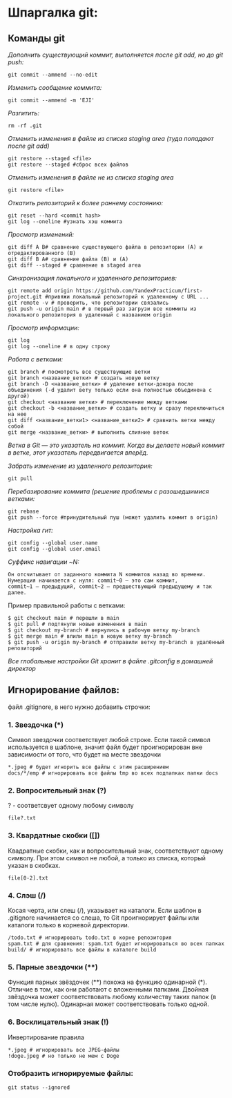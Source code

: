 
# Шпаргалка git:

## Команды git
*Дополнить существующий коммит, выполняется после git add, но до git push:*
```
git commit --ammend --no-edit 
```
*Изменить сообщение коммита:*
```
git commit --ammend -m 'EJI'
```
*Разгитить:*
```
rm -rf .git
```
*Отменить изменения в файле из списка staging area (туда попадают после git add)*
```
git restore --staged <file>
git restore --staged #сброс всех файлов
```
*Отменить изменения в файле не из списка staging area*
```
git restore <file>
```

*Откатить репозиторий к более раннему состоянию:*
```
git reset --hard <commit hash>
git log --oneline #узнать хэш коммита
```
*Просмотр изменений:*
```
git diff A B# сравнение существующего файла в репозитории (A) и отредактированного (B) 
git diff B A# сравнение файла (В) и (А) 
git diff --staged # сравнение в staged area
```
*Синхронизация локального и удаленного репозиториев:*
```
git remote add origin https://github.com/YandexPracticum/first-project.git #привяжи локальный репозиторий к удаленному с URL ...
git remote -v # проверить, что репозитории связались
git push -u origin main # в первый раз загрузи все коммиты из локального репозитория в удаленный с названием origin
```
*Просмотр информации:*
```
git log 
git log --oneline # в одну строку

```
*Работа с ветками:*
```
git branch # посмотреть все существующие ветки
git branch <название_ветки> # создать новую ветку
git branch -D <название_ветки> # удаление ветки-донора после объединения (-d удалит вету только если она полностью объединена с другой)
git checkout <название ветки> # переключение между ветками
git checkout -b <название_ветки> # создать ветку и сразу переключиться на нее
git diff <название_ветки1> <название_ветки2> # сравнить ветки между собой
git merge <название_ветки> # выполнить слияние веток

```
_Ветка в Git — это указатель на коммит. Когда вы делаете новый коммит в ветке, этот указатель передвигается вперёд._

*Забрать изменение из удаленного репозитория:*
```
git pull
```
*Перебазирование коммита (решение проблемы с разошедшимися ветками:*
```
git rebase
git push --force #принудительный пуш (может удалить коммит в origin)

```

*Настройка гит:*
```
git config --global user.name
git config --global user.email

```
*Суффикс навигации ~N:*
```
Он отсчитывает от заданного коммита N коммитов назад во времени. 
Нумерация начинается с нуля: commit~0 — это сам коммит, 
commit~1 — предыдущий, commit~2 — предшествующий предыдущему и так далее.
```

Пример правильной работы с ветками:
```
$ git checkout main # перешли в main
$ git pull # подтянули новые изменения в main
$ git checkout my-branch # вернулись в рабочую ветку my-branch
$ git merge main # влили main в новую ветку my-branch
$ git push -u origin my-branch # отправили ветку my-branch в удалённый репозиторий 
```

_Все глобальные настройки Git хранит в файле .gitconfig в домашней директор_






## Игнорирование файлов:
файл .gitignore, в него нужно добавить строчки:
### 1. Звездочка (*)
Символ звездочки соответствует любой строке. Если такой символ используется в шаблоне, значит файл будет 
проигнорирован вне зависимости от того, что будет на месте звездочки
```    
*.jpeg # будет игнорить все файлы с этим расширением 
docs/*/emp # игнорировать все файлы tmp во всех подпапках папки docs
```
### 2. Вопросительный знак (?)
? - соответсвует одному любому символу
```
file?.txt
```
### 3. Квардатные скобки ([])
Квадратные скобки, как и вопросительный знак, соответствуют одному символу.
При этом символ не любой, а только из списка, который указан в скобках.
```
file[0-2].txt
```
### 4. Слэш (/)
Косая черта, или слеш (/), указывает на каталоги. 
Если шаблон в .gitignore начинается со слеша, то Git проигнорирует файлы или каталоги только в корневой директории.
```
/todo.txt # игнорировать todo.txt в корне репозитория
spam.txt # для сравнения: spam.txt будет игнорироваться во всех папках
build/ # игнорировать все файлы в каталоге build
```
### 5. Парные звездочки (**)
Функция парных звёздочек (**) похожа на функцию одинарной (*). Отличие в том, как они работают с вложенными папками. 
Двойная звёздочка может соответствовать любому количеству таких папок (в том числе нулю). 
Одинарная может соответствовать только одной.
### 6. Восклицательный знак (!)
Инвертирование правила
```
*.jpeg # игнорировать все JPEG-файлы
!doge.jpeg # но только не мем с Doge
```
### Отобразить игнорируемые файлы:
```
git status --ignored
```